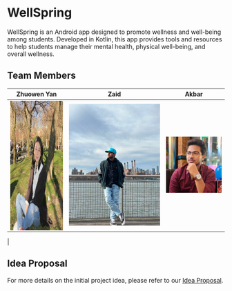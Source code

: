 # WellSpring

WellSpring is an Android app designed to promote wellness and well-being among students. Developed in Kotlin, this app provides tools and resources to help students manage their mental health, physical well-being, and overall wellness.

## Team Members

| Zhuowen Yan | Zaid | Akbar |
|:-----------:|:----:|:-----:|
| <img src="https://github.com/CS639-WellSpring/WellSpring/blob/main/img-folder/zhuowen.jpg" width = "300" height = "300" alt="Zhuowen" align=center /> | ![Zaid](https://github.com/CS639-WellSpring/WellSpring/blob/main/img-folder/zaid.JPEG) | ![Akbar](https://github.com/CS639-WellSpring/WellSpring/blob/main/img-folder/Akbar.jpg)
 |

## Idea Proposal
For more details on the initial project idea, please refer to our [Idea Proposal](https://docs.google.com/document/d/16VK8QEO1k3YN_DWR8LQGigHSgqhZ_y5vnebZW-SnGIw/edit?usp=drive_link).